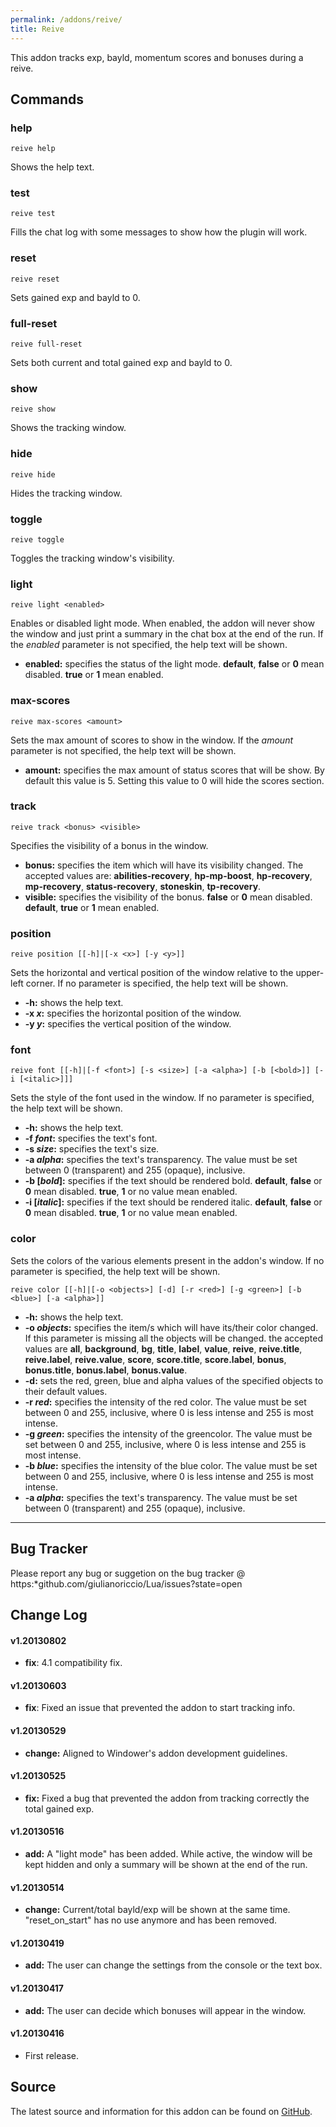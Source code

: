 ```yaml
---
permalink: /addons/reive/
title: Reive
---
```


This addon tracks exp, bayld, momentum scores and bonuses during a reive.

## Commands
### help
```
reive help
```

Shows the help text.

### test
```
reive test
```

Fills the chat log with some messages to show how the plugin will work.

### reset
```
reive reset
```

Sets gained exp and bayld to 0.

### full-reset
```
reive full-reset
```

Sets both current and total gained exp and bayld to 0.

### show
```
reive show
```

Shows the tracking window.

### hide
```
reive hide
```

Hides the tracking window.

### toggle
```
reive toggle
```

Toggles the tracking window's visibility.

### light
```
reive light <enabled>
```

Enables or disabled light mode. When enabled, the addon will never show the window and just print a summary in the chat box at the end of the run. If the *enabled* parameter is not specified, the help text will be shown.

* **enabled:** specifies the status of the light mode. **default**, **false** or **0** mean disabled. **true** or **1** mean enabled.

### max-scores
```
reive max-scores <amount>
```

Sets the max amount of scores to show in the window. If the *amount* parameter is not specified, the help text will be shown.

* **amount:** specifies the max amount of status scores that will be show. By default this value is 5. Setting this value to 0 will hide the scores section.

### track
```
reive track <bonus> <visible>
```
Specifies the visibility of a bonus in the window.

* **bonus:** specifies the item which will have its visibility changed. The accepted values are: **abilities-recovery**, **hp-mp-boost**, **hp-recovery**, **mp-recovery**, **status-recovery**, **stoneskin**, **tp-recovery**.
* **visible:** specifies the visibility of the bonus. **false** or **0** mean disabled. **default**, **true** or **1** mean enabled.

### position
```
reive position [[-h]|[-x <x>] [-y <y>]]
```

Sets the horizontal and vertical position of the window relative to the upper-left corner. If no parameter is specified, the help text will be shown.

* **-h:** shows the help text.
* **-x *x*:** specifies the horizontal position of the window.
* **-y *y*:** specifies the vertical position of the window.

### font
```
reive font [[-h]|[-f <font>] [-s <size>] [-a <alpha>] [-b [<bold>]] [-i [<italic>]]]
```

Sets the style of the font used in the window. If no parameter is specified, the help text will be shown.

* **-h:** shows the help text.
* **-f *font*:** specifies the text's font.
* **-s *size*:** specifies the text's size.
* **-a *alpha*:** specifies the text's transparency. The value must be set between 0 (transparent) and 255 (opaque), inclusive.
* **-b [*bold*]:** specifies if the text should be rendered bold. **default**, **false** or **0** mean disabled. **true**, **1** or no value mean enabled.
* **-i [*italic*]:** specifies if the text should be rendered italic. **default**, **false** or **0** mean disabled. **true**, **1** or no value mean enabled.
### color
Sets the colors of the various elements present in the addon's window. If no parameter is specified, the help text will be shown.
```
reive color [[-h]|[-o <objects>] [-d] [-r <red>] [-g <green>] [-b <blue>] [-a <alpha>]]
```
  * **-h:** shows the help text.
  * **-o *objects*:** specifies the item/s which will have its/their color changed. If this parameter is missing all the objects will be changed. the accepted values are **all**, **background**, **bg**, **title**, **label**, **value**, **reive**, **reive.title**, **reive.label**, **reive.value**, **score**, **score.title**, **score.label**, **bonus**, **bonus.title**, **bonus.label**, **bonus.value**.
  * **-d:** sets the red, green, blue and alpha values of the specified objects to their default values.
  * **-r *red*:** specifies the intensity of the red color. The value must be set between 0 and 255, inclusive, where 0 is less intense and 255 is most intense.
  * **-g *green*:** specifies the intensity of the greencolor. The value must be set between 0 and 255, inclusive, where 0 is less intense and 255 is most intense.
  * **-b *blue*:** specifies the intensity of the blue color. The value must be set between 0 and 255, inclusive, where 0 is less intense and 255 is most intense.
  * **-a *alpha*:** specifies the text's transparency. The value must be set between 0 (transparent) and 255 (opaque), inclusive.

----

## Bug Tracker
Please report any bug or suggetion on the bug tracker @ https:*github.com/giulianoriccio/Lua/issues?state=open

## Change Log

#### v1.20130802
* **fix**: 4.1 compatibility fix.

#### v1.20130603
* **fix**: Fixed an issue that prevented the addon to start tracking info.

#### v1.20130529
* **change:** Aligned to Windower's addon development guidelines.

#### v1.20130525
* **fix:** Fixed a bug that prevented the addon from tracking correctly the total gained exp.

#### v1.20130516
* **add:** A "light mode" has been added. While active, the window will be kept hidden and only a summary will be shown at the end of the run.

#### v1.20130514
* **change:** Current/total bayld/exp will be shown at the same time. "reset_on_start" has no use anymore and has been removed.

#### v1.20130419
* **add:** The user can change the settings from the console or the text box.

#### v1.20130417
* **add:** The user can decide which bonuses will appear in the window.

#### v1.20130416
* First release.

## Source
The latest source and information for this addon can be found on [GitHub](https://github.com/Windower/Lua/tree/live/addons/reive).